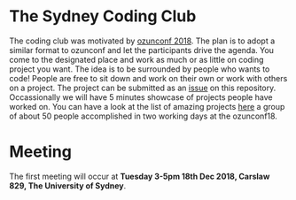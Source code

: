 # The Sydney Coding Club 

The coding club was motivated by [ozunconf 2018](http://ozunconf18.ropensci.org). The plan is to adopt a similar format to ozunconf and let the participants drive the agenda. You come to the designated place and work as much or as little on coding project you want. The idea is to be surrounded by people who wants to code! People are free to sit down and work on their own or work with others on a project. The project can be submitted as an [issue](https://github.com/emitanaka/sydneycodingclub/issues) on this repository. Occassionally we will have 5 minutes showcase of projects people have worked on. You can have a look at the list of amazing projects [here](https://github.com/ropensci/ozunconf18/blob/master/content/projects.md) a group of about 50 people accomplished in two working days at the ozunconf18.


# Meeting

The first meeting will occur at **Tuesday 3-5pm 18th Dec 2018, Carslaw 829, The University of Sydney**.

